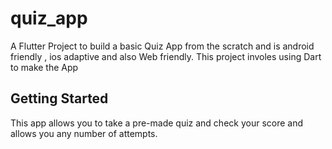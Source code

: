 # quiz_app

A Flutter Project to build a basic Quiz App from the scratch and is android friendly , ios adaptive and also Web friendly.
This project involes using Dart to make the App

## Getting Started

This app allows you to take a pre-made quiz and check your score and allows you any number of attempts.
